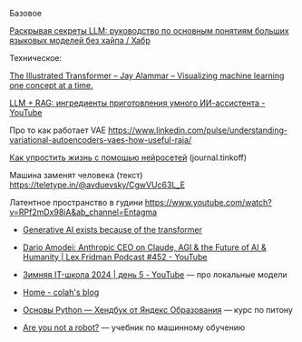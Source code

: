
Базовое


[Раскрывая секреты LLM: руководство по основным понятиям больших языковых моделей без хайпа / Хабр](https://habr.com/ru/articles/768844/)


Техническое:

 [The Illustrated Transformer – Jay Alammar – Visualizing machine learning one concept at a time.](https://jalammar.github.io/illustrated-transformer/)

 [LLM + RAG: ингредиенты приготовления умного ИИ-ассистента - YouTube](https://www.youtube.com/watch?v=_hYjp-2efzA)

Про то как работает VAE
https://www.linkedin.com/pulse/understanding-variational-autoencoders-vaes-how-useful-raja/


[Как упростить жизнь с помошью нейросетей](https://journal.tinkoff.ru/pro/ai/) (journal.tinkoff)

Машина заменят человека (текст)
https://teletype.in/@avduevsky/CgwVUc63L_E

Латентное пространство в гудини
https://www.youtube.com/watch?v=RPf2mDx98iA&ab_channel=Entagma


- [Generative AI exists because of the transformer](https://ig.ft.com/generative-ai/)
- [Dario Amodei: Anthropic CEO on Claude, AGI & the Future of AI & Humanity \| Lex Fridman Podcast #452 - YouTube](https://www.youtube.com/watch?v=ugvHCXCOmm4)

- [Зимняя IT-школа 2024 \| день 5 - YouTube](https://www.youtube.com/watch?v=KXBRGkZTX1U&t=241s) — про локальные модели
- [Home - colah's blog](https://colah.github.io/)
- [Основы Python — Хендбук от Яндекс Образования](https://education.yandex.ru/handbook/python?utm_source=telegram&utm_medium=social&utm_campaign=handbookmath&utm_term=not_boring_ds) — курс по питону
- [Are you not a robot?](https://education.yandex.ru/handbook/ml?utm_source=telegram&utm_medium=social&utm_campaign=handbookmath&utm_term=not_boring_ds) — учебник по машинному обучению